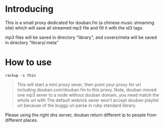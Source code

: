 Introducing
===========

This is a small proxy dedicated for douban.fm (a chinese music streaming site) which will save all streamed mp3 file and fill it with the id3 tags.

mp3 files will be saved in directory "library", and covers/meta will be saved in directory "library/.meta"

How to use 
==========

`rackup -s thin`
>This will start a mini proxy sever, then point your proxy for url including douban.com/douban.fm to this proxy. Note, douban moved one mp3 sever to a node without douban domain, you need match the whole url with 
>The default webrick sever won't accept douban playlist url because of the buggy uri parse in ruby standard library.
	
Please using the right dns server, douban return different ip to people from different places.






